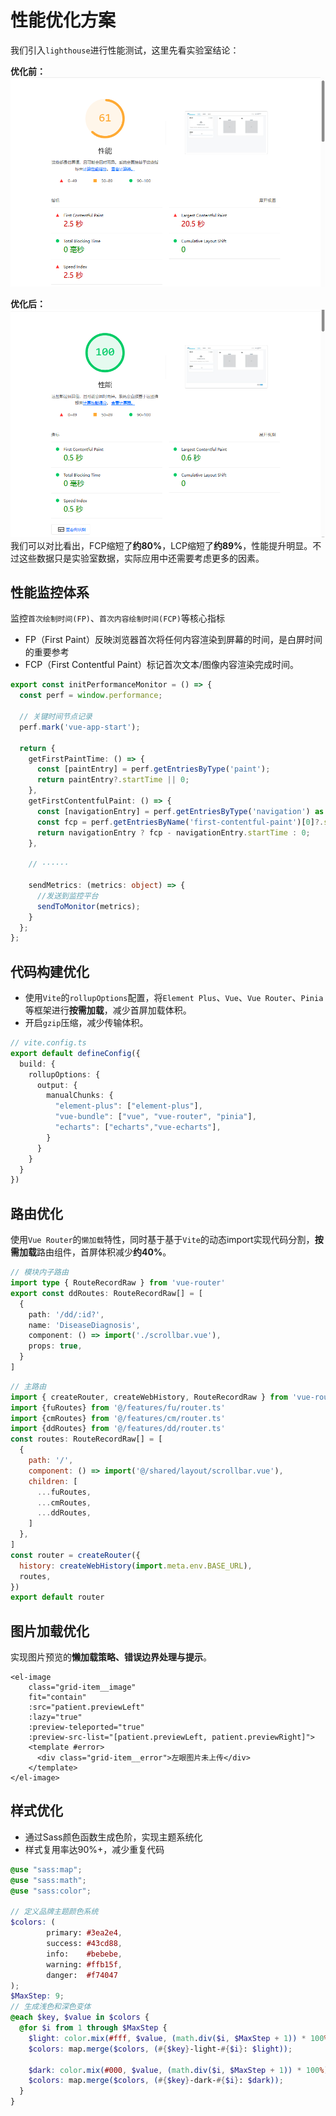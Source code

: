 # 性能优化方案
我们引入`lighthouse`进行性能测试，这里先看实验室结论：

**优化前：**
![优化前图片](./images/BeforeO.png)

**优化后：**
![优化后图片](./images/AfterO.png)
我们可以对比看出，FCP缩短了**约80%**，LCP缩短了**约89%**，性能提升明显。不过这些数据只是实验室数据，实际应用中还需要考虑更多的因素。

## 性能监控体系
监控`首次绘制时间(FP)`、`首次内容绘制时间(FCP)`等核心指标
- FP（First Paint）反映浏览器首次将任何内容渲染到屏幕的时间，是白屏时间的重要参考
- FCP（First Contentful Paint）标记首次文本/图像内容渲染完成时间。
```typescript
export const initPerformanceMonitor = () => {
  const perf = window.performance;
  
  // 关键时间节点记录
  perf.mark('vue-app-start');

  return {
    getFirstPaintTime: () => {
      const [paintEntry] = perf.getEntriesByType('paint');
      return paintEntry?.startTime || 0;
    },
    getFirstContentfulPaint: () => {
      const [navigationEntry] = perf.getEntriesByType('navigation') as PerformanceNavigationTiming[];
      const fcp = perf.getEntriesByName('first-contentful-paint')[0]?.startTime || 0;
      return navigationEntry ? fcp - navigationEntry.startTime : 0;
    },
    
    // ······
    
    sendMetrics: (metrics: object) => {
      //发送到监控平台
      sendToMonitor(metrics);
    }
  };
};
```
## 代码构建优化
- 使用`Vite`的`rollupOptions`配置，将`Element Plus`、`Vue`、`Vue Router`、`Pinia`等框架进行**按需加载**，减少首屏加载体积。
- 开启`gzip`压缩，减少传输体积。
```typescript
// vite.config.ts
export default defineConfig({
  build: {
    rollupOptions: {
      output: {
        manualChunks: {
          "element-plus": ["element-plus"],
          "vue-bundle": ["vue", "vue-router", "pinia"],
          "echarts": ["echarts","vue-echarts"],
        }
      }
    }
  }
})
```

## 路由优化
使用`Vue Router`的`懒加载`特性，同时基于基于`Vite`的动态import实现代码分割，**按需加载**路由组件，首屏体积减少**约40%**。
```typescript
// 模块内子路由
import type { RouteRecordRaw } from 'vue-router'
export const ddRoutes: RouteRecordRaw[] = [
  {
    path: '/dd/:id?',
    name: 'DiseaseDiagnosis',
    component: () => import('./scrollbar.vue'),
    props: true,
  }
]
```

```javascript
// 主路由
import { createRouter, createWebHistory, RouteRecordRaw } from 'vue-router'
import {fuRoutes} from '@/features/fu/router.ts'
import {cmRoutes} from '@/features/cm/router.ts'
import {ddRoutes} from '@/features/dd/router.ts'
const routes: RouteRecordRaw[] = [
  {
    path: '/',
    component: () => import('@/shared/layout/scrollbar.vue'),
    children: [
      ...fuRoutes,
      ...cmRoutes,
      ...ddRoutes,
    ]
  },
]
const router = createRouter({
  history: createWebHistory(import.meta.env.BASE_URL),
  routes,
})
export default router
```
## 图片加载优化
实现图片预览的**懒加载策略、错误边界处理与提示**。
```vue
<el-image
    class="grid-item__image"
    fit="contain"
    :src="patient.previewLeft"
    :lazy="true"
    :preview-teleported="true"
    :preview-src-list="[patient.previewLeft, patient.previewRight]">
    <template #error>
      <div class="grid-item__error">左眼图片未上传</div>
    </template>
</el-image>
```
## 样式优化
- 通过Sass颜色函数生成色阶，实现主题系统化
- 样式复用率达90%+，减少重复代码
```scss
@use "sass:map";
@use "sass:math";
@use "sass:color";

// 定义品牌主题颜色系统
$colors: (
        primary: #3ea2e4,
        success: #43cd88,
        info:    #bebebe,
        warning: #ffb15f,
        danger:  #f74047
);
$MaxStep: 9;
// 生成浅色和深色变体
@each $key, $value in $colors {
  @for $i from 1 through $MaxStep {
    $light: color.mix(#fff, $value, (math.div($i, $MaxStep + 1)) * 100%);
    $colors: map.merge($colors, (#{$key}-light-#{$i}: $light));

    $dark: color.mix(#000, $value, (math.div($i, $MaxStep + 1)) * 100%);
    $colors: map.merge($colors, (#{$key}-dark-#{$i}: $dark));
  }
}
```
